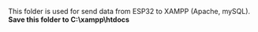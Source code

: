 This folder is used for send data from ESP32 to XAMPP (Apache, mySQL).
**Save this folder to C:\xampp\htdocs**
